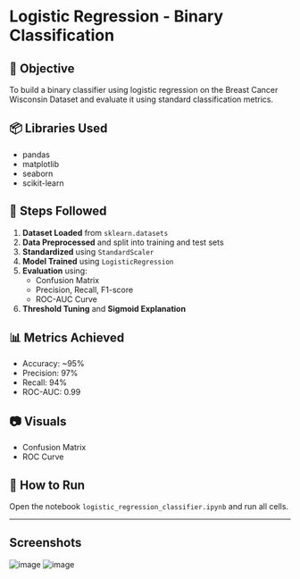 # Logistic Regression - Binary Classification

## 🎯 Objective
To build a binary classifier using logistic regression on the Breast Cancer Wisconsin Dataset and evaluate it using standard classification metrics.

## 📦 Libraries Used
- pandas
- matplotlib
- seaborn
- scikit-learn

## 🧠 Steps Followed
1. **Dataset Loaded** from `sklearn.datasets`
2. **Data Preprocessed** and split into training and test sets
3. **Standardized** using `StandardScaler`
4. **Model Trained** using `LogisticRegression`
5. **Evaluation** using:
   - Confusion Matrix
   - Precision, Recall, F1-score
   - ROC-AUC Curve
6. **Threshold Tuning** and **Sigmoid Explanation**

## 📊 Metrics Achieved
- Accuracy: ~95%
- Precision: 97%
- Recall: 94%
- ROC-AUC: 0.99

## 📷 Visuals
- Confusion Matrix
- ROC Curve

## 📁 How to Run
Open the notebook `logistic_regression_classifier.ipynb` and run all cells.

---

## Screenshots
![image](https://github.com/user-attachments/assets/b836da5c-2575-48e2-9b5a-f39196d81d1d)
![image](https://github.com/user-attachments/assets/035eca9b-2085-462b-b8be-f70575b9c02a)


